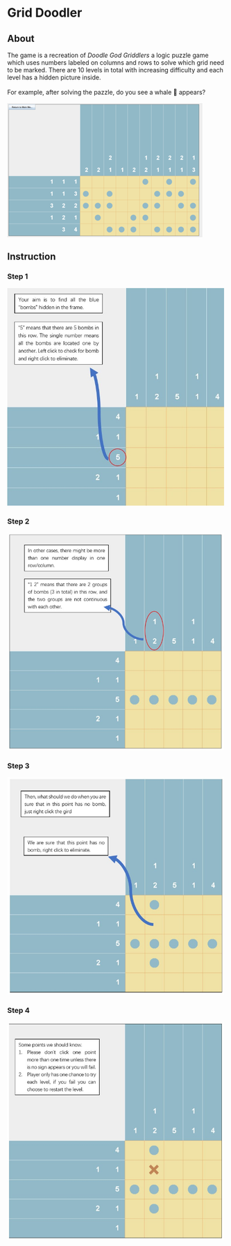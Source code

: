 # Grid Doodler
## About
The game is a recreation of *Doodle God Griddlers* a logic puzzle game which uses numbers labeled on columns and rows to solve which grid need to be marked. There are 10 levels in total with increasing difficulty and each level has a hidden picture inside. </br> </br>
For example, after solving the pazzle, do you see a whale 🐳 appears? </br> </br>
![whale](https://github.com/Samantha-Zhan/Grid_Doodler_Java_Game/blob/main/girdDoodler/whale.png)

## Instruction
<h3> Step 1 </h3>
<img src="https://github.com/Samantha-Zhan/Grid_Doodler_Java_Game/blob/main/girdDoodler/Step1.jpg" width="500" height="500">
<h3> Step 2 </h3>
<img src="https://github.com/Samantha-Zhan/Grid_Doodler_Java_Game/blob/main/girdDoodler/Step2.jpg" width="500" height="500">
<h3> Step 3 </h3> 
<img src="https://github.com/Samantha-Zhan/Grid_Doodler_Java_Game/blob/main/girdDoodler/Step3.jpg" width="500" height="500">
<h3> Step 4 </h3> 
<img src="https://github.com/Samantha-Zhan/Grid_Doodler_Java_Game/blob/main/girdDoodler/Step4.jpg" width="500" height="500">

